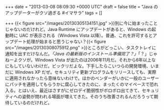 
+++
date = "2013-03-08 08:09:30 +0000 UTC"
draft = false
title = "Java のアップデーターがクソ過ぎる #イマサラ"
tags = []

+++
{{< figure src="/images/20130305134151.jpg"  >}}別に今に始まったことじゃないのだけれど。Java Runtime にアップデートがあると、Windows の起動時に UAC が表示される（Windows Vista 以降）。普通、これを許可するとアップデート処理が始まると思うじゃない？{{< figure src="/images/20130308075912.png"  >}}ところがどっこい、タスクトレイに通知を出すだけなんだ。_「Java の最新版のインストール準備完了？」_「？」じゃねーよクソが。Windows Vista が出たのは2006年11月だ。それから6年以上なにもしていないわけだ。ビックリだよな。下手したらこいつらの開発環境、いまだに Windows XP だぜ。セキュリティ更新プログラムをリリースしても、実際に適用されなかったら意味ないわけで。ほかのベンダーがいかに一般のユーザーにパッチを適用してもらうかに腐心してきたのに、まったくのマイペースで恐れ入る。とはいえ、最近はさすがにゼロデイ脆弱性がボロボロ出てきて、セキュリティへの姿勢が問われる場面が増えてきた。そのうち改善されるんだろうって期待しているのだけれど。


